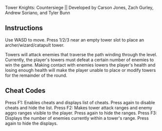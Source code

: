 Tower Knights: Countersiege ||
Developed by Carson Jones, Zach Gurley, Andrew Soriano, and Tyler Bunn

Instructions
---------------
Use WASD to move. Press 1/2/3 near an empty tower slot to place an archer/wizard/catapult tower.

Towers will attack enemies that traverse the path winding through the level. Currently, the player's towers must defeat a certain number of
enemies to win the game. Making contact with enemies lowers the player's health and losing enough health will make the player unable to place
or modify towers for the remainder of the round.

Cheat Codes
--------------
Press F1: Enables cheats and displays list of cheats. Press again to disable cheats and hide the list.
Press F2: Makes tower attack ranges and enemy aggro ranges visible to the player. Press again to hide the ranges.
Press F3: Displays the number of enemies currently within a tower's range. Press again to hide the displays.
